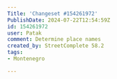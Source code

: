 ```yaml
---
Title: 'Changeset #154261972'
PublishDate: 2024-07-22T12:54:59Z
id: 154261972
user: Patak
comment: Determine place names
created_by: StreetComplete 58.2
tags:
- Montenegro

---
```

